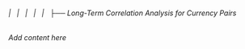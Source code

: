 ###### |   |   |   |   |   ├── Long-Term Correlation Analysis for Currency Pairs

*Add content here*